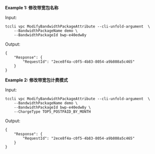 **Example 1: 修改带宽包名称**



Input: 

```
tccli vpc ModifyBandwidthPackageAttribute --cli-unfold-argument  \
    --BandwidthPackageName demo \
    --BandwidthPackageId bwp-e40edw8y
```

Output: 
```
{
    "Response": {
        "RequestId": "2ece8f4a-c0f5-4b83-8054-a9b808a5c465"
    }
}
```

**Example 2: 修改带宽包计费模式**



Input: 

```
tccli vpc ModifyBandwidthPackageAttribute --cli-unfold-argument  \
    --BandwidthPackageName demo \
    --BandwidthPackageId bwp-e40edw8y \
    --ChargeType TOP5_POSTPAID_BY_MONTH
```

Output: 
```
{
    "Response": {
        "RequestId": "2ece8f4a-c0f5-4b83-8054-a9b808a5c465"
    }
}
```

